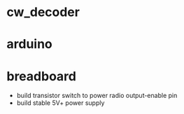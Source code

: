 # cw_decoder

# arduino

# breadboard
 - build transistor switch to power radio output-enable pin
 - build stable 5V+ power supply
